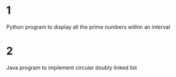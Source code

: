 # 1
Python program to display all the prime numbers within an interval


# 2
Java program to implement circular doubly linked list
